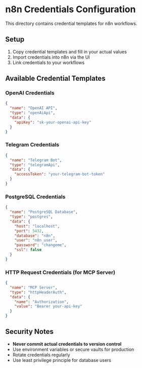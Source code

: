 # n8n Credentials Configuration

This directory contains credential templates for n8n workflows.

## Setup

1. Copy credential templates and fill in your actual values
2. Import credentials into n8n via the UI
3. Link credentials to your workflows

## Available Credential Templates

### OpenAI Credentials
```json
{
  "name": "OpenAI API",
  "type": "openAiApi",
  "data": {
    "apiKey": "sk-your-openai-api-key"
  }
}
```

### Telegram Credentials
```json
{
  "name": "Telegram Bot",
  "type": "telegramApi",
  "data": {
    "accessToken": "your-telegram-bot-token"
  }
}
```

### PostgreSQL Credentials
```json
{
  "name": "PostgreSQL Database",
  "type": "postgres",
  "data": {
    "host": "localhost",
    "port": 5432,
    "database": "n8n",
    "user": "n8n_user",
    "password": "changeme",
    "ssl": false
  }
}
```

### HTTP Request Credentials (for MCP Server)
```json
{
  "name": "MCP Server",
  "type": "httpHeaderAuth",
  "data": {
    "name": "Authorization",
    "value": "Bearer your-api-key"
  }
}
```

## Security Notes

- **Never commit actual credentials to version control**
- Use environment variables or secure vaults for production
- Rotate credentials regularly
- Use least privilege principle for database users
